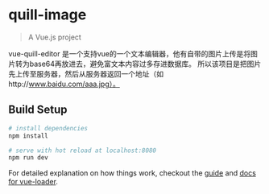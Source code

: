 # quill-image

> A Vue.js project

vue-quill-editor 是一个支持vue的一个文本编辑器，他有自带的图片上传是将图片转为base64再放进去，避免富文本内容过多存进数据库。
所以该项目是把图片先上传至服务器，然后从服务器返回一个地址（如http://www.baidu.com/aaa.jpg）。

## Build Setup

``` bash
# install dependencies
npm install

# serve with hot reload at localhost:8080
npm run dev


```

For detailed explanation on how things work, checkout the [guide](http://vuejs-templates.github.io/webpack/) and [docs for vue-loader](http://vuejs.github.io/vue-loader).
